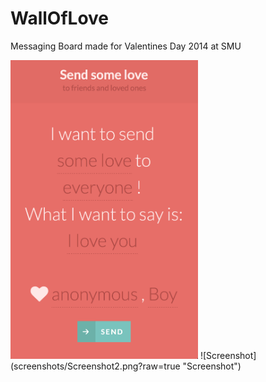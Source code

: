 # WallOfLove
Messaging Board made for Valentines Day 2014 at SMU

<img src="screenshots/Screenshot1.png" width="300"/>
![Screenshot](screenshots/Screenshot2.png?raw=true "Screenshot")

